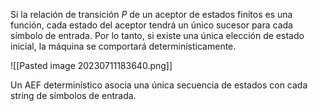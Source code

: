 Si la relación de transición $P$ de un aceptor de estados finitos es una función, cada estado del aceptor tendrá un único sucesor para cada símbolo de entrada. Por lo tanto, si existe una única elección de estado inicial, la máquina se comportará determinísticamente.

![[Pasted image 20230711183640.png]]

Un AEF determinístico asocia una única secuencia de estados con cada string de símbolos de entrada.
